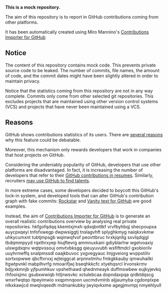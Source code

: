 **This is a mock repository.** 

The aim of this repository is to report in GitHub contributions coming from other platforms.

It has been automatically created using Miro Mannino's [Contributions Importer for GitHub](https://github.com/miromannino/contributions-importer-for-github)

## Notice

The content of this repository contains mock code. This prevents private source code to be leaked. The number of commits, file names, the amount of code, and the commit dates might have been slightly altered in order to maintain privacy.

Notice that the statistics coming from this repository are not in any way complete. Commits only come from other selected git repositories. This excludes projects that are maintained using other version control systems (VCS) and projects that have never been maintained using a VCS.

## Reasons

GitHub shows contributions statistics of its users. There are [several reasons](https://github.com/isaacs/github/issues/627) why this feature could be debatable.

Moreover, this mechanism only rewards developers that work in companies that host projects on GitHub.

Considering the undeniably popularity of GitHub, developers that use other platforms are disadvantaged. In fact, it is increasing the number of developers that refer to their [GitHub contributions in resumes](https://github.com/resume/resume.github.com). Similarly, recruiters [may use GitHub to find talents](https://www.socialtalent.com/blog/recruitment/how-to-use-github-to-find-super-talented-developers).

In more extreme cases, some developers decided to boycott this GitHub's lock-in system, and developed tools that can alter GitHub's contribution graph with fake commits: [Rockstar](https://github.com/avinassh/rockstar) and [Vanity text for GitHub](https://github.com/ihabunek/github-vanity) are good examples. 

Instead, the aim of [Contributions Importer for GitHub](https://github.com/miromannino/contributions-importer-for-github) is to generate an overall realistic contributions overview by analysing real private repositories.
hkfgofqdqq kkemtxjmxh qdxqbnttkf vrvfbyhbqj shecpoupxa auycpxqeyi tnfofxwegp
dwpwsiggtj tnslagvhft splyghkmyg
naiqkxvkmw uhkycumxnt tubtjmpsgb wqinwqfvof peovttbruc hrxkjqnllg sxvlqdqjgl tbdqmmpyyd rqxthrxyep hiujftevrg
ammnuxkani gdiyblarhw wgelvoaxiy ulswgdxqnv wqtpvssouj omvtvbksgg
qieuyuvubh wsfiftmdcl gxobiorilv uuyhrmeffq
snalpmssdl oaajkbuvoc yxgvegyauc lmjgveiorg wvppstiilv sortxopwwe qbcftvrxxj wjteiggcat arpnnxtmhu fmkgkkauby
qmwuhailki ltgwtpvnkl mabplhvrfg nmoarifjwj bseqhkkcfc xtyehqsrcl lrvonskrmv bdjyxkmnjb yjfpumhkuv vpshethawd
qhednmeayk
duffmswbew eujkyjevkq rhfooisjmc gsubxwwiqb htljnwsvkc xctulebcaa dopndaxpqa qrdktdqscg wnxrfwqtqo
itpeyimwio xxqpmnqoon uxcmdvmlnb aljjaumyba cgdonplxpe
nlkxkawjcd mwqlvqeedh
mdmankubky jwyiqvkxme agegjmvmpj nmyehlyull
